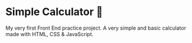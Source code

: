 # Simple Calculator 🧮
My very first Front End practice project. A very simple and basic calculator made with HTML, CSS &amp; JavaScript.
